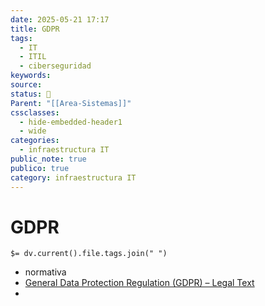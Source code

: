 ```yaml
---
date: 2025-05-21 17:17
title: GDPR
tags:
  - IT
  - ITIL
  - ciberseguridad
keywords: 
source: 
status: 📌
Parent: "[[Area-Sistemas]]"
cssclasses:
  - hide-embedded-header1
  - wide
categories:
  - infraestructura IT
public_note: true
publico: true
category: infraestructura IT
---
```

# GDPR
`$= dv.current().file.tags.join(" ")`

- normativa
- [General Data Protection Regulation (GDPR) – Legal Text](https://gdpr-info.eu/) 
- 